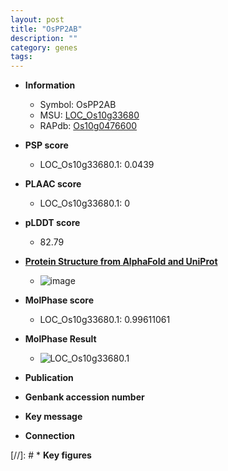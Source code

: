 ```yaml
---
layout: post
title: "OsPP2AB"
description: ""
category: genes
tags: 
---
```


* **Information**  
    + Symbol: OsPP2AB  
    + MSU: [LOC_Os10g33680](http://rice.plantbiology.msu.edu/cgi-bin/ORF_infopage.cgi?orf=LOC_Os10g33680)  
    + RAPdb: [Os10g0476600](http://rapdb.dna.affrc.go.jp/viewer/gbrowse_details/irgsp1?name=Os10g0476600)  

* **PSP score**  
    + LOC_Os10g33680.1: 0.0439 

* **PLAAC score**  
    + LOC_Os10g33680.1: 0 

* **pLDDT score**
    + 82.79

* **[Protein Structure from AlphaFold and UniProt](https://www.uniprot.org/uniprotkb/Q7XDE0/entry#structure)**
    + ![image](https://ricepsp.github.io/images/Q7/AF-Q7XDE0-F1.png)

* **MolPhase score**
    + LOC_Os10g33680.1: 0.99611061

* **MolPhase Result**
    + ![LOC_Os10g33680.1](https://304243504.github.io/Pictures/LOC_Os10g/LOC_Os10g33680.1.png)

* **Publication**  

* **Genbank accession number**  

* **Key message**  

* **Connection**  

[//]: # * **Key figures**  


